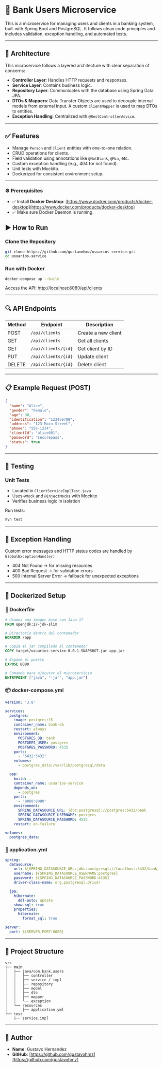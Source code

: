# 🏦 Bank Users Microservice

This is a microservice for managing users and clients in a banking system, built with Spring Boot and PostgreSQL. It follows clean code principles and includes validation, exception handling, and automated tests.

---

## 🧱 Architecture

This microservice follows a layered architecture with clear separation of concerns:

- **Controller Layer**: Handles HTTP requests and responses.
- **Service Layer**: Contains business logic.
- **Repository Layer**: Communicates with the database using Spring Data JPA.
- **DTOs & Mappers**: Data Transfer Objects are used to decouple internal models from external input. A custom `ClientMapper` is used to map DTOs to entities.
- **Exception Handling**: Centralized with `@RestControllerAdvice`.

---

## ✅ Features

- Manage `Person` and `Client` entities with one-to-one relation.
- CRUD operations for clients.
- Field validation using annotations like `@NotBlank`, `@Min`, etc.
- Custom exception handling (e.g., 404 for not found).
- Unit tests with Mockito.
- Dockerized for consistent environment setup.

---
### ⚙️ Prerequisites

- ✅ Install **Docker Desktop**: [https://www.docker.com/products/docker-desktop](https://www.docker.com/products/docker-desktop)
- ✅ Make sure Docker Daemon is running.

## ▶️ How to Run

### Clone the Repository

```bash
git clone https://github.com/gustavohmz/usuarios-service.git
cd usuarios-service
```

### Run with Docker

```bash
docker-compose up --build
```

Access the API: [http://localhost:8080/api/clients](http://localhost:8080/api/clients)

---

## 🔍 API Endpoints

| Method | Endpoint             | Description          |
|--------|----------------------|----------------------|
| POST   | `/api/clients`       | Create a new client  |
| GET    | `/api/clients`       | Get all clients      |
| GET    | `/api/clients/{id}`  | Get client by ID     |
| PUT    | `/api/clients/{id}`  | Update client        |
| DELETE | `/api/clients/{id}`  | Delete client        |

---

## 📋 Example Request (POST)

```json
{
  "name": "Alice",
  "gender": "Female",
  "age": 30,
  "identification": "123456789",
  "address": "123 Main Street",
  "phone": "555-1234",
  "clientId": "alice001",
  "password": "securepass",
  "status": true
}
```

---

## 🧪 Testing

### Unit Tests

- Located in `ClientServiceImplTest.java`
- Uses `@Mock` and `@InjectMocks` with Mockito
- Verifies business logic in isolation

Run tests:

```bash
mvn test
```

---

## 🚨 Exception Handling

Custom error messages and HTTP status codes are handled by `GlobalExceptionHandler`:

- 404 Not Found → for missing resources
- 400 Bad Request → for validation errors
- 500 Internal Server Error → fallback for unexpected exceptions

---

## 🐳 Dockerized Setup

### 🧱 Dockerfile

```dockerfile
# Usamos una imagen base con Java 17
FROM openjdk:17-jdk-slim

# Directorio dentro del contenedor
WORKDIR /app

# Copia el jar compilado al contenedor
COPY target/usuarios-service-0.0.1-SNAPSHOT.jar app.jar

# Expone el puerto
EXPOSE 8080

# Comando para ejecutar el microservicio
ENTRYPOINT ["java", "-jar", "app.jar"]
```

### 📦 docker-compose.yml

```yaml
version: '3.8'

services:
  postgres:
    image: postgres:16
    container_name: bank-db
    restart: always
    environment:
      POSTGRES_DB: bank
      POSTGRES_USER: postgres
      POSTGRES_PASSWORD: 4535
    ports:
      - "5432:5432"
    volumes:
      - postgres_data:/var/lib/postgresql/data

  app:
    build: .
    container_name: usuarios-service
    depends_on:
      - postgres
    ports:
      - "8080:8080"
    environment:
      SPRING_DATASOURCE_URL: jdbc:postgresql://postgres:5432/bank
      SPRING_DATASOURCE_USERNAME: postgres
      SPRING_DATASOURCE_PASSWORD: 4535
    restart: on-failure

volumes:
  postgres_data:
```

### 📄 application.yml

```yaml
spring:
  datasource:
    url: ${SPRING_DATASOURCE_URL:jdbc:postgresql://localhost:5432/bank}
    username: ${SPRING_DATASOURCE_USERNAME:postgres}
    password: ${SPRING_DATASOURCE_PASSWORD:4535}
    driver-class-name: org.postgresql.Driver

  jpa:
    hibernate:
      ddl-auto: update
    show-sql: true
    properties:
      hibernate:
        format_sql: true

server:
  port: ${SERVER_PORT:8080}
```

---

## 📂 Project Structure

```
src
├── main
│   ├── java/com.bank.users
│   │   ├── controller
│   │   ├── service / impl
│   │   ├── repository
│   │   ├── model
│   │   ├── dto
│   │   ├── mapper
│   │   └── exception
│   └── resources
│       ├── application.yml
└── test
    ├── service.impl
```

---

## 👤 Author

- **Name**: Gustavo Hernandez
- **GitHub**: [https://github.com/gustavohmz](https://github.com/gustavohmz)
